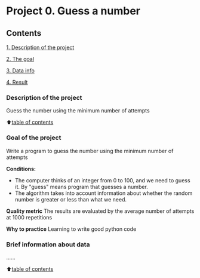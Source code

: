 # Project 0. Guess a number

## Contents
[1. Description of the project](https://github.com/dariakol57/sf_data_science/tree/main/Project_0/README.md#Description)

[2. The goal](https://github.com/dariakol57/sf_data_science/tree/main/Project_0/README.md#Goal)

[3. Data info](https://github.com/dariakol57/sf_data_science/tree/main/Project_0/README.md#Description)

[4. Result](https://github.com/dariakol57/sf_data_science/tree/main/Project_0/README.md#Description)

### Description of the project

Guess the number using the minimum number of attempts

:arrow_up:[table of contents](https://github.com/dariakol57/sf_data_science/tree/main/Project_0/README.md#Contents)

### Goal of the project
Write a program to guess the number using the minimum number of attempts

**Conditions:**
- The computer thinks of an integer from 0 to 100, and we need to guess it.  By "guess" means program that guesses a number.
- The algorithm takes into account information about whether the random number is greater or less than what we need.

**Quality metric**
The results are evaluated by the average number of attempts at 1000 repetitions

**Why to practice**
Learning to write good python code


### Brief information about data
......

:arrow_up:[table of contents](https://github.com/dariakol57/sf_data_science/tree/main/Project_0/README.md#Contents)